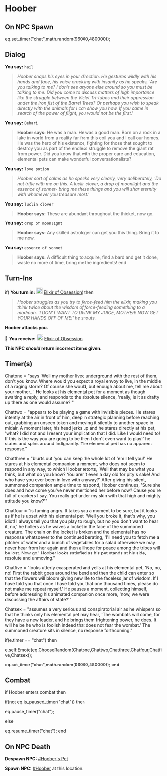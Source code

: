 # Hoober


## On NPC Spawn

eq.set_timer("chat",math.random(96000,480000));


## Dialog

**You say:** `hail`



>*Hoober snaps his eyes in your direction. He gestures wildly with his hands and face, his voice crackling with insanity as he speaks, 'Are you talking to me? I don't see anyone else around so you must be talking to me. Did you come to discuss matters of high importance like the struggle between the Violet Tri-tubes and their oppression under the iron fist of the Barrel Trees? Or perhaps you wish to speak directly with the animals for I can show you how. If you came in search of the power of flight, you would not be the first.'*

**You say:** `Behari`



>**Hoober says:** He was a man. He was a good man. Born on a rock in a lake in world from a reality far from this coil you and I call our homes. He was the hero of his existence, fighting for those that sought to destroy you as part of the endless struggle to remove the giant rat from power. Did you know that with the proper care and education, elemental pets can make wonderful conversationalists?

**You say:** `love potion`



>*Hoober sort of calms as he speaks very clearly, very deliberately, 'Do not trifle with me on this. A luclin clover, a drop of moonlight and the essence of sonnet- bring me these things and you will shar eternity with whomever you treasure most.'*

**You say:** `luclin clover`



>**Hoober says:** These are abundant throughout the thicket, now go.

**You say:** `drop of moonlight`



>**Hoober says:** Any skilled astrologer can get you this thing. Bring it to me now.

**You say:** `essence of sonnet`



>**Hoober says:** A difficult thing to acquire, find a bard and get it done, waste no more of time, bring me the ingredients!
end



## Turn-Ins





if( **You turn in:** <img style="background:url(/static/icons/blank_slot.gif);width:20px;height:20px;" src="/static/icons/item_1153.png" alt="" /> <a
                                href="/item/5994" data-url="5994" class="tooltip-link link">Elixir of Obsession</a>) then


>*Hoober struggles as you try to force-feed him the elixir, making you think twice about the wisdom of force-feeding something to a madman. 'I DON'T WANT TO DRINK MY JUICE, MOTHER! NOW GET YOUR HANDS OFF OF ME!' he shouts.*


**Hoober attacks you.**


 &#127873; **You receive:**  <img style="background:url(/static/icons/blank_slot.gif);width:20px;height:20px;" src="/static/icons/item_1153.png" alt="" /> <a
                                href="/item/5994" data-url="5994" class="tooltip-link link">Elixir of Obsession</a> 

 

**This NPC *should* return incorrect items given.**



## Timer(s)

Chatone = "says 'Well my mother lived underground with the rest of them, don't you know.  Where would you expect a royal envoy to live, in the middle of a raging storm?  Of course she would, but enough about me, tell me about your mother...'  He looks at his elemental pet for a moment as though awaiting a reply, and responds to the absolute silence, 'really, is it as drafty up there as one would assume?'"

Chattwo = "appears to be playing a game with invisible pieces.  He stares intently at the air in front of him, deep in strategic planning before reaching out, grabbing an unseen token and moving it silently to another space in midair.  A moment later, his head jerks up and he stares directly at his pet, 'what?  I did not and I resent your implication that I did.  Like I would need to!  If this is the way you are going to be then I don't even want to play!' he states and spins around indignantly.  The elemental pet has no apparent response."

Chatthree = "blurts out 'you can keep the whole lot of 'em I tell you!'  He stares at his elemental companion a moment, who does not seem to respond in any way, to which Hoober retorts, 'Well that may be what you think, but what do you know?  You aren't even a day old for pity's sake!  And who have you ever been in love with anyway?'  After giving his silent, summoned companion ample time to respond, Hoober continues, 'Sure she does and how come you've never mentioned her before now?  Cause you're full of crackers I say.  You really get under my skin with that high and mighty attitude you know?'"

Chatfour = "is fuming angry.  It takes you a moment to be sure, but it looks as if he is upset with his elemental pet.  'Well you broke it, that's why, you idiot!  I always tell you that you play to rough, but no you don't want to hear it, no,' he hollers as he waves a locket in the face of the summoned creature.  The chain on the locket is broken and the elemental has no response whatsoever to the continued berating, 'I'll need you to fetch me a pitcher of water and a bunch of vegetables for a salad otherwise we may never hear from her again and then all hope for peace among the tribes will be lost.  Now go.'  Hoober looks satisfied as his pet stands at his side, resolute and unmoving."

Chatfive = "looks utterly exasperated and yells at his elemental pet, 'No, no, no!  First the rabbit goes around the bend and then the child can enter so that the flowers will bloom giving new life to the faceless jar of wisdom.  If I have told you that once I have told you that one thousand times, please do not make me repeat myself.'  He pauses a moment, collecting himself, before addressing his animated companion once more, 'now, we were discussing the affairs of state?'"

Chatsex = "assumes a very serious and conspiratorial air as he whispers so that he thinks only his elemental pet may hear, 'The wombats will come, for they have a new leader, and he brings them frightening power, he does.  It will he be he who is foolish indeed that does not fear the wombat.'  The summoned creature sits in silence, no response forthcoming."

if(e.timer == "chat") then


e.self:Emote(eq.ChooseRandom(Chatone,Chattwo,Chatthree,Chatfour,Chatfive,Chatsex));


eq.set_timer("chat",math.random(96000,480000));
end



## Combat

if Hoober enters combat  then


if(not eq.is_paused_timer("chat")) then



eq.pause_timer("chat");


else


eq.resume_timer("chat");
end



## On NPC Death

**Despawn NPC:**  [\#Hoober\`s Pet](/npc/172010)

**Spawn NPC:**  [\#Hoober](/npc/172012) at this location.